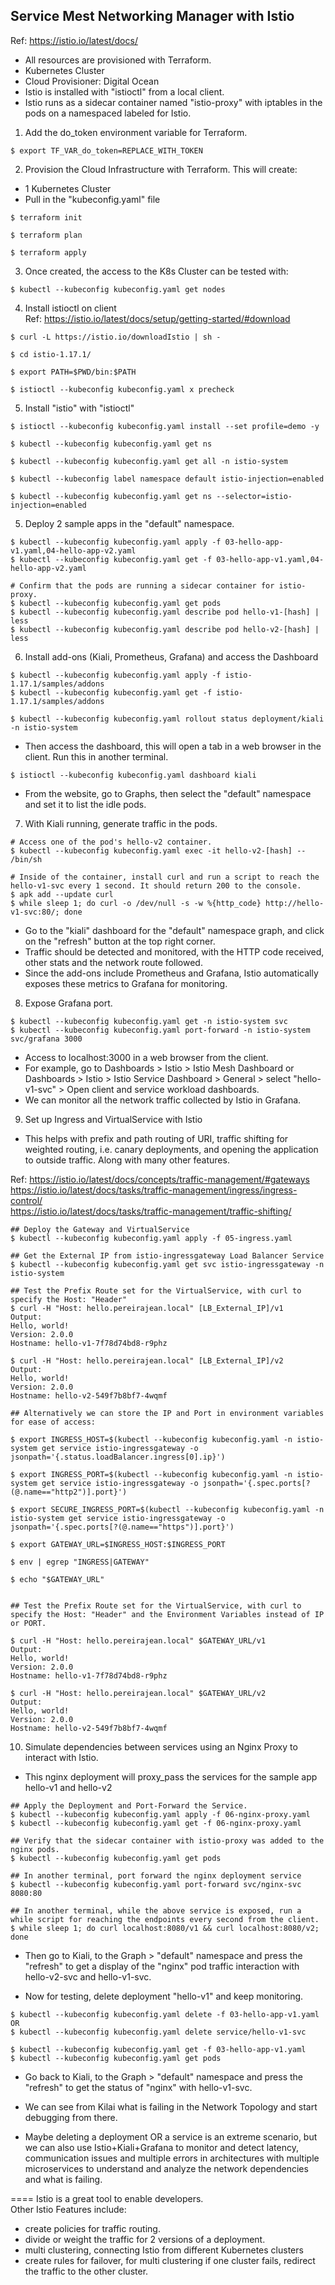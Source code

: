 ## Service Mest Networking Manager with Istio

Ref: https://istio.io/latest/docs/

- All resources are provisioned with Terraform.
- Kubernetes Cluster
- Cloud Provisioner: Digital Ocean
- Istio is installed with "istioctl" from a local client.
- Istio runs as a sidecar container named "istio-proxy" with iptables in the pods on a namespaced labeled for Istio.

1. Add the do_token environment variable for Terraform.
```
$ export TF_VAR_do_token=REPLACE_WITH_TOKEN
```

2. Provision the Cloud Infrastructure with Terraform.
This will create:
- 1 Kubernetes Cluster
- Pull in the "kubeconfig.yaml" file

````
$ terraform init

$ terraform plan

$ terraform apply
````

3. Once created, the access to the K8s Cluster can be tested with:
```
$ kubectl --kubeconfig kubeconfig.yaml get nodes
```

4. Install istioctl on client  
Ref: https://istio.io/latest/docs/setup/getting-started/#download

```
$ curl -L https://istio.io/downloadIstio | sh -

$ cd istio-1.17.1/

$ export PATH=$PWD/bin:$PATH

$ istioctl --kubeconfig kubeconfig.yaml x precheck
```

5. Install "istio" with "istioctl"

```
$ istioctl --kubeconfig kubeconfig.yaml install --set profile=demo -y

$ kubectl --kubeconfig kubeconfig.yaml get ns

$ kubectl --kubeconfig kubeconfig.yaml get all -n istio-system

$ kubectl --kubeconfig label namespace default istio-injection=enabled

$ kubectl --kubeconfig kubeconfig.yaml get ns --selector=istio-injection=enabled
```

5. Deploy 2 sample apps in the "default" namespace.

```
$ kubectl --kubeconfig kubeconfig.yaml apply -f 03-hello-app-v1.yaml,04-hello-app-v2.yaml
$ kubectl --kubeconfig kubeconfig.yaml get -f 03-hello-app-v1.yaml,04-hello-app-v2.yaml

# Confirm that the pods are running a sidecar container for istio-proxy.
$ kubectl --kubeconfig kubeconfig.yaml get pods
$ kubectl --kubeconfig kubeconfig.yaml describe pod hello-v1-[hash] | less
$ kubectl --kubeconfig kubeconfig.yaml describe pod hello-v2-[hash] | less
```

6. Install add-ons (Kiali, Prometheus, Grafana) and access the Dashboard
```
$ kubectl --kubeconfig kubeconfig.yaml apply -f istio-1.17.1/samples/addons
$ kubectl --kubeconfig kubeconfig.yaml get -f istio-1.17.1/samples/addons

$ kubectl --kubeconfig kubeconfig.yaml rollout status deployment/kiali -n istio-system
```

- Then access the dashboard, this will open a tab in a web browser in the client.
Run this in another terminal.
```
$ istioctl --kubeconfig kubeconfig.yaml dashboard kiali
```

- From the website, go to Graphs, then select the "default" namespace and set it to list the idle pods.

7. With Kiali running, generate traffic in the pods.

```
# Access one of the pod's hello-v2 container.
$ kubectl --kubeconfig kubeconfig.yaml exec -it hello-v2-[hash] -- /bin/sh

# Inside of the container, install curl and run a script to reach the hello-v1-svc every 1 second. It should return 200 to the console.
$ apk add --update curl
$ while sleep 1; do curl -o /dev/null -s -w %{http_code} http://hello-v1-svc:80/; done

```

- Go to the "kiali" dashboard for the "default" namespace graph, and click on the "refresh" button at the top right corner.
- Traffic should be detected and monitored, with the HTTP code received, other stats and the network route followed.
- Since the add-ons include Prometheus and Grafana, Istio automatically exposes these metrics to Grafana for monitoring.

8. Expose Grafana port.

```
$ kubectl --kubeconfig kubeconfig.yaml get -n istio-system svc
$ kubectl --kubeconfig kubeconfig.yaml port-forward -n istio-system svc/grafana 3000
```

- Access to localhost:3000 in a web browser from the client.
- For example, go to Dashboards > Istio > Istio Mesh Dashboard or Dashboards > Istio > Istio Service Dashboard > General > select "hello-v1-svc" > Open client and service workload dashboards.
- We can monitor all the network traffic collected by Istio in Grafana.


9. Set up Ingress and VirtualService with Istio

- This helps with prefix and path routing of URI, traffic shifting for weighted routing, i.e. canary deployments, and opening the application to outside traffic.
Along with many other features.

Ref:
https://istio.io/latest/docs/concepts/traffic-management/#gateways  
https://istio.io/latest/docs/tasks/traffic-management/ingress/ingress-control/  
https://istio.io/latest/docs/tasks/traffic-management/traffic-shifting/

```
## Deploy the Gateway and VirtualService
$ kubectl --kubeconfig kubeconfig.yaml apply -f 05-ingress.yaml

## Get the External IP from istio-ingressgateway Load Balancer Service
$ kubectl --kubeconfig kubeconfig.yaml get svc istio-ingressgateway -n istio-system

## Test the Prefix Route set for the VirtualService, with curl to specify the Host: "Header"
$ curl -H "Host: hello.pereirajean.local" [LB_External_IP]/v1
Output:
Hello, world!
Version: 2.0.0
Hostname: hello-v1-7f78d74bd8-r9phz

$ curl -H "Host: hello.pereirajean.local" [LB_External_IP]/v2
Output:
Hello, world!
Version: 2.0.0
Hostname: hello-v2-549f7b8bf7-4wqmf
```

```
## Alternatively we can store the IP and Port in environment variables for ease of access:

$ export INGRESS_HOST=$(kubectl --kubeconfig kubeconfig.yaml -n istio-system get service istio-ingressgateway -o jsonpath='{.status.loadBalancer.ingress[0].ip}')

$ export INGRESS_PORT=$(kubectl --kubeconfig kubeconfig.yaml -n istio-system get service istio-ingressgateway -o jsonpath='{.spec.ports[?(@.name=="http2")].port}')

$ export SECURE_INGRESS_PORT=$(kubectl --kubeconfig kubeconfig.yaml -n istio-system get service istio-ingressgateway -o jsonpath='{.spec.ports[?(@.name=="https")].port}')

$ export GATEWAY_URL=$INGRESS_HOST:$INGRESS_PORT

$ env | egrep "INGRESS|GATEWAY"

$ echo "$GATEWAY_URL"


## Test the Prefix Route set for the VirtualService, with curl to specify the Host: "Header" and the Environment Variables instead of IP or PORT.

$ curl -H "Host: hello.pereirajean.local" $GATEWAY_URL/v1
Output:
Hello, world!
Version: 2.0.0
Hostname: hello-v1-7f78d74bd8-r9phz

$ curl -H "Host: hello.pereirajean.local" $GATEWAY_URL/v2
Output:
Hello, world!
Version: 2.0.0
Hostname: hello-v2-549f7b8bf7-4wqmf
```

10. Simulate dependencies between services using an Nginx Proxy to interact with Istio.

- This nginx deployment will proxy_pass the services for the sample app hello-v1 and hello-v2

```
## Apply the Deployment and Port-Forward the Service.
$ kubectl --kubeconfig kubeconfig.yaml apply -f 06-nginx-proxy.yaml
$ kubectl --kubeconfig kubeconfig.yaml get -f 06-nginx-proxy.yaml

## Verify that the sidecar container with istio-proxy was added to the nginx pods.
$ kubectl --kubeconfig kubeconfig.yaml get pods

## In another terminal, port forward the nginx deployment service
$ kubectl --kubeconfig kubeconfig.yaml port-forward svc/nginx-svc 8080:80

## In another terminal, while the above service is exposed, run a while script for reaching the endpoints every second from the client.
$ while sleep 1; do curl localhost:8080/v1 && curl localhost:8080/v2; done
```

- Then go to Kiali, to the Graph > "default" namespace and press the "refresh" to get a display of the "nginx" pod traffic interaction with hello-v2-svc and hello-v1-svc.

- Now for testing, delete deployment "hello-v1" and keep monitoring.

```
$ kubectl --kubeconfig kubeconfig.yaml delete -f 03-hello-app-v1.yaml
OR
$ kubectl --kubeconfig kubeconfig.yaml delete service/hello-v1-svc

$ kubectl --kubeconfig kubeconfig.yaml get -f 03-hello-app-v1.yaml
$ kubectl --kubeconfig kubeconfig.yaml get pods
```

- Go back to Kiali, to the Graph > "default" namespace and press the "refresh" to get the status of "nginx" with hello-v1-svc.
- We can see from Kilai what is failing in the Network Topology and start debugging from there.

- Maybe deleting a deployment OR a service is an extreme scenario, but we can also use Istio+Kiali+Grafana to monitor and detect latency, communication issues and multiple errors in architectures with multiple microservices to understand and analyze the network dependencies and what is failing.

====
Istio is a great tool to enable developers.  
Other Istio Features include:
- create policies for traffic routing.
- divide or weight the traffic for 2 versions of a deployment.
- multi clustering, connecting Istio from different Kubernetes clusters
- create rules for failover, for multi clustering if one cluster fails, redirect the traffic to the other cluster.

